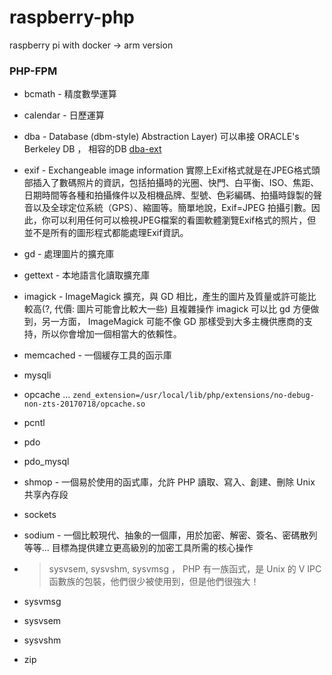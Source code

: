 # raspberry-php
raspberry pi with docker -> arm version



### PHP-FPM
- bcmath - 精度數學運算
- calendar - 日歷運算
- dba - Database (dbm-style) Abstraction Layer) 可以串接 ORACLE's Berkeley DB ， 相容的DB [dba-ext](https://www.php.net/manual/en/dba.requirements.php)
- exif - Exchangeable image information 實際上Exif格式就是在JPEG格式頭部插入了數碼照片的資訊，包括拍攝時的光圈、快門、白平衡、ISO、焦距、日期時間等各種和拍攝條件以及相機品牌、型號、色彩編碼、拍攝時錄製的聲音以及全球定位系統（GPS）、縮圖等。簡單地說，Exif=JPEG 拍攝引數。因此，你可以利用任何可以檢視JPEG檔案的看圖軟體瀏覽Exif格式的照片，但並不是所有的圖形程式都能處理Exif資訊。
- gd - 處理圖片的擴充庫
- gettext - 本地語言化讀取擴充庫
- imagick - ImageMagick 擴充，與 GD 相比，產生的圖片及質量或許可能比較高(?, 代價: 圖片可能會比較大一些) 且複雜操作 imagick 可以比 gd 方便做到，另一方面， ImageMagick 可能不像 GD 那樣受到大多主機供應商的支持，所以你會增加一個相當大的依賴性。
- memcached - 一個緩存工具的函示庫
- mysqli
- opcache ... `zend_extension=/usr/local/lib/php/extensions/no-debug-non-zts-20170718/opcache.so`
- pcntl
- pdo
- pdo_mysql
- shmop - 一個易於使用的函式庫，允許 PHP 讀取、寫入、創建、刪除 Unix 共享內存段 
- sockets
- sodium - 一個比較現代、抽象的一個庫，用於加密、解密、簽名、密碼散列等等... 目標為提供建立更高級別的加密工具所需的核心操作 

- > sysvsem, sysvshm, sysvmsg ， PHP 有一族函式，是 Unix 的 V IPC 函數族的包裝，他們很少被使用到，但是他們很強大！
- sysvmsg
- sysvsem
- sysvshm

- zip 

